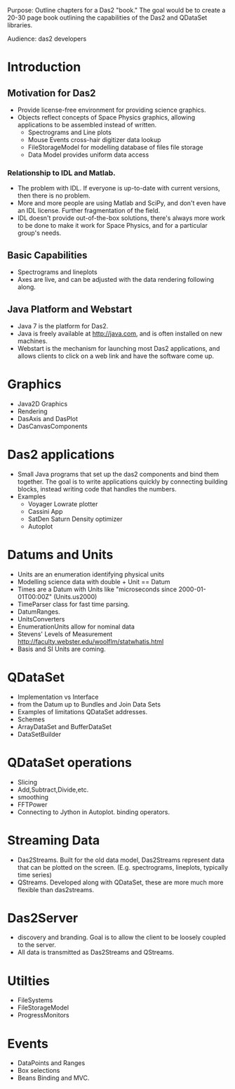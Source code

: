 Purpose: Outline chapters for a Das2 "book." The goal would be to create
a 20-30 page book outlining the capabilities of the Das2 and QDataSet
libraries.

Audience: das2 developers

# Introduction

## Motivation for Das2

  - Provide license-free environment for providing science graphics.
  - Objects reflect concepts of Space Physics graphics, allowing
    applications to be assembled instead of written.
      - Spectrograms and Line plots
      - Mouse Events cross-hair digitizer data lookup
      - FileStorageModel for modelling database of files file storage
      - Data Model provides uniform data access

### Relationship to IDL and Matlab.

  - The problem with IDL. If everyone is up-to-date with current
    versions, then there is no problem.
  - More and more people are using Matlab and SciPy, and don't even have
    an IDL license. Further fragmentation of the field.
  - IDL doesn't provide out-of-the-box solutions, there's always more
    work to be done to make it work for Space Physics, and for a
    particular group's needs.

## Basic Capabilities

  - Spectrograms and lineplots
  - Axes are live, and can be adjusted with the data rendering following
    along.

## Java Platform and Webstart

  - Java 7 is the platform for Das2.
  - Java is freely available at <http://java.com>, and is often
    installed on new machines.
  - Webstart is the mechanism for launching most Das2 applications, and
    allows clients to click on a web link and have the software come up.

# Graphics

  - Java2D Graphics
  - Rendering
  - DasAxis and DasPlot
  - DasCanvasComponents

# Das2 applications

  - Small Java programs that set up the das2 components and bind them
    together. The goal is to write applications quickly by connecting
    building blocks, instead writing code that handles the numbers.
  - Examples
      - Voyager Lowrate plotter
      - Cassini App
      - SatDen Saturn Density optimizer
      - Autoplot

# Datums and Units

  - Units are an enumeration identifying physical units
  - Modelling science data with double + Unit == Datum
  - Times are a Datum with Units like "microseconds since
    2000-01-01T00:00Z" (Units.us2000)
  - TimeParser class for fast time parsing.
  - DatumRanges.
  - UnitsConverters
  - EnumerationUnits allow for nominal data
  - Stevens' Levels of Measurement
    <http://faculty.webster.edu/woolflm/statwhatis.html>
  - Basis and SI Units are coming.

# QDataSet

  - Implementation vs Interface
  - from the Datum up to Bundles and Join Data Sets
  - Examples of limitations QDataSet addresses.
  - Schemes
  - ArrayDataSet and BufferDataSet
  - DataSetBuilder

# QDataSet operations

  - Slicing
  - Add,Subtract,Divide,etc.
  - smoothing
  - FFTPower
  - Connecting to Jython in Autoplot. binding operators.

# Streaming Data

  - Das2Streams. Built for the old data model, Das2Streams represent
    data that can be plotted on the screen. (E.g. spectrograms,
    lineplots, typically time series)
  - QStreams. Developed along with QDataSet, these are more much more
    flexible than das2streams.

# Das2Server

  - discovery and branding. Goal is to allow the client to be loosely
    coupled to the server.
  - All data is transmitted as Das2Streams and QStreams.

# Utilties

  - FileSystems
  - FileStorageModel
  - ProgressMonitors

# Events

  - DataPoints and Ranges
  - Box selections
  - Beans Binding and MVC.
